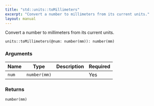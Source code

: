 ```yaml
---
title: "std::units::toMillimeters"
excerpt: "Convert a number to millimeters from its current units."
layout: manual
---
```


Convert a number to millimeters from its current units.



```kcl
units::toMillimeters(@num: number(mm)): number(mm)
```

### Arguments

| Name | Type | Description | Required |
|----------|------|-------------|----------|
| `num` | `number(mm)` |  | Yes |

### Returns

`number(mm)`



